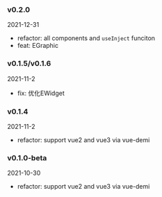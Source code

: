 ### v0.2.0

2021-12-31

- refactor: all components and `useInject` funciton
- feat: EGraphic

### v0.1.5/v0.1.6

2021-11-2

- fix: 优化EWidget

### v0.1.4

2021-11-2

- refactor: support vue2 and vue3 via vue-demi

### v0.1.0-beta

2021-10-30

- refactor: support vue2 and vue3 via vue-demi
